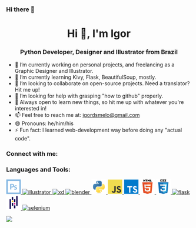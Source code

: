 ### Hi there 👋

<!--
**igordsmelo/igordsmelo** is a ✨ _special_ ✨ repository because its `README.md` (this file) appears on your GitHub profile.

Here are some ideas to get you started:

- 🔭 I’m currently working on personal projects, and freelancing as a Graphic Designer and Illustrator.
- 🌱 I’m currently learning Kivy, Flask, BeautifulSoup, mostly.
- 👯 I’m looking to collaborate on open-source projects. Need a translator? Hit me up!
- 🤔 I’m looking for help with grasping "how to github" properly.
- 💬 Always open to learn new things, so hit me up with whatever you're interested in!
- 📫 Feel free to reach me at: igordsmelo@gmail.com
- 😄 Pronouns: he/him/his
- ⚡ Fun fact: I learned web-development way before doing any "actual code". 
-->

<h1 align="center">Hi 👋, I'm Igor</h1>
<h3 align="center">Python Developer, Designer and Illustrator from Brazil</h3>


- 🔭 I’m currently working on personal projects, and freelancing as a Graphic Designer and Illustrator.
- 🌱 I’m currently learning Kivy, Flask, BeautifulSoup, mostly.
- 👯 I’m looking to collaborate on open-source projects. Need a translator? Hit me up!
- 🤔 I’m looking for help with grasping "how to github" properly.
- 💬 Always open to learn new things, so hit me up with whatever you're interested in!
- 📫 Feel free to reach me at: igordsmelo@gmail.com
- 😄 Pronouns: he/him/his
- ⚡ Fun fact: I learned web-development way before doing any "actual code". 


<h3 align="left">Connect with me:</h3>
<p align="left">
</p>

<h3 align="left">Languages and Tools:</h3>
<p align="left"> <a href="https://www.photoshop.com/en" target="_blank" rel="noreferrer"> <img src="https://raw.githubusercontent.com/devicons/devicon/master/icons/photoshop/photoshop-line.svg" alt="photoshop" width="40" height="40"/> </a>
<a href="https://www.adobe.com/in/products/illustrator.html" target="_blank" rel="noreferrer"> <img src="https://www.vectorlogo.zone/logos/adobe_illustrator/adobe_illustrator-icon.svg" alt="illustrator" width="40" height="40"/> </a>
<a href="https://www.adobe.com/products/xd.html" target="_blank" rel="noreferrer"> <img src="https://cdn.worldvectorlogo.com/logos/adobe-xd.svg" alt="xd" width="40" height="40"/> </a> 
<a href="https://www.blender.org/" target="_blank" rel="noreferrer"> <img src="https://download.blender.org/branding/community/blender_community_badge_white.svg" alt="blender" width="40" height="40"/> </a>
<a href="https://www.python.org" target="_blank" rel="noreferrer"> <img src="https://raw.githubusercontent.com/devicons/devicon/master/icons/python/python-original.svg" alt="python" width="40" height="40"/> </a>
<a href="https://developer.mozilla.org/en-US/docs/Web/JavaScript" target="_blank" rel="noreferrer"> <img src="https://raw.githubusercontent.com/devicons/devicon/master/icons/javascript/javascript-original.svg" alt="javascript" width="40" height="40"/> </a> 
<a href="https://www.typescriptlang.org/" target="_blank" rel="noreferrer"> <img src="https://raw.githubusercontent.com/devicons/devicon/master/icons/typescript/typescript-original.svg" alt="typescript" width="40" height="40"/> </a> 
<a href="https://www.w3.org/html/" target="_blank" rel="noreferrer"> <img src="https://raw.githubusercontent.com/devicons/devicon/master/icons/html5/html5-original-wordmark.svg" alt="html5" width="40" height="40"/> </a>
<a href="https://www.w3schools.com/css/" target="_blank" rel="noreferrer"> <img src="https://raw.githubusercontent.com/devicons/devicon/master/icons/css3/css3-original-wordmark.svg" alt="css3" width="40" height="40"/> </a> 
<a href="https://flask.palletsprojects.com/" target="_blank" rel="noreferrer"> <img src="https://www.vectorlogo.zone/logos/pocoo_flask/pocoo_flask-icon.svg" alt="flask" width="40" height="40"/> </a><a href="https://pandas.pydata.org/" target="_blank" rel="noreferrer"> <img src="https://raw.githubusercontent.com/devicons/devicon/2ae2a900d2f041da66e950e4d48052658d850630/icons/pandas/pandas-original.svg" alt="pandas" width="40" height="40"/> </a>
<a href="https://www.selenium.dev" target="_blank" rel="noreferrer"> <img src="https://raw.githubusercontent.com/detain/svg-logos/780f25886640cef088af994181646db2f6b1a3f8/svg/selenium-logo.svg" alt="selenium" width="40" height="40"/> </a> </p>

![](https://github-readme-stats.vercel.app/api?username=igordsmelo&theme=dark&hide_border=true&include_all_commits=true&count_private=true)
<!-- ![](https://github-readme-streak-stats.herokuapp.com/?user=igordsmelo&theme=dark&hide_border=true)<br/>
![](https://github-readme-stats.vercel.app/api/top-langs/?username=igordsmelo&theme=dark&hide_border=true&include_all_commits=true&count_private=true&layout=compact) -->

